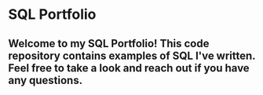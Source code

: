 # SQL Portfolio

## Welcome to my SQL Portfolio! This code repository contains examples of SQL I've written. Feel free to take a look and reach out if you have any questions.

